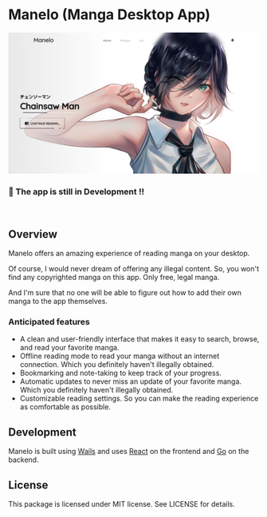 # Manelo (Manga Desktop App)

![Home Image](./Pictures/Home_ss.png)

### 🚨 The app is still in Development !!
<br>

## Overview

Manelo offers an amazing experience of reading manga on your desktop.

Of course, I would never dream of offering any illegal content. So, you won't find any copyrighted manga on this app. Only free, legal manga.

And I'm sure that no one will be able to figure out how to add their own manga to the app themselves.

### Anticipated features

- A clean and user-friendly interface that makes it easy to search, browse, and read your favorite manga.
- Offline reading mode to read your manga without an internet connection. Which you definitely haven't illegally obtained.
- Bookmarking and note-taking to keep track of your progress.
- Automatic updates to never miss an update of your favorite manga. Which you definitely haven't illegally obtained.
- Customizable reading settings. So you can make the reading experience as comfortable as possible.

## Development

Manelo is built using [Wails](https://wails.app/) and uses [React](https://reactjs.org/) on the frontend and [Go](https://go.dev/) on the backend.

## License

This package is licensed under MIT license. See LICENSE for details.

